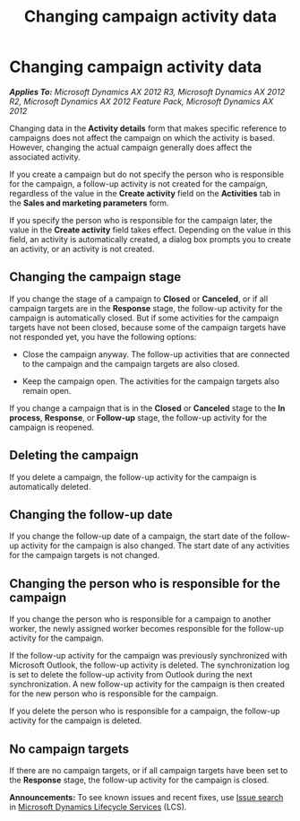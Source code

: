 ﻿---
title: Changing campaign activity data
TOCTitle: Changing campaign activity data
ms:assetid: bf333012-fd4c-482c-a77a-17467aa504da
ms:mtpsurl: https://technet.microsoft.com/en-us/library/Aa498993(v=AX.60)
ms:contentKeyID: 36059256
ms.date: 04/18/2014
mtps_version: v=AX.60
---

# Changing campaign activity data 


_**Applies To:** Microsoft Dynamics AX 2012 R3, Microsoft Dynamics AX 2012 R2, Microsoft Dynamics AX 2012 Feature Pack, Microsoft Dynamics AX 2012_

Changing data in the **Activity details** form that makes specific reference to campaigns does not affect the campaign on which the activity is based. However, changing the actual campaign generally does affect the associated activity.

If you create a campaign but do not specify the person who is responsible for the campaign, a follow-up activity is not created for the campaign, regardless of the value in the **Create activity** field on the **Activities** tab in the **Sales and marketing parameters** form.

If you specify the person who is responsible for the campaign later, the value in the **Create activity** field takes effect. Depending on the value in this field, an activity is automatically created, a dialog box prompts you to create an activity, or an activity is not created.

## Changing the campaign stage

If you change the stage of a campaign to **Closed** or **Canceled**, or if all campaign targets are in the **Response** stage, the follow-up activity for the campaign is automatically closed. But if some activities for the campaign targets have not been closed, because some of the campaign targets have not responded yet, you have the following options:

  - Close the campaign anyway. The follow-up activities that are connected to the campaign and the campaign targets are also closed.

  - Keep the campaign open. The activities for the campaign targets also remain open.

If you change a campaign that is in the **Closed** or **Canceled** stage to the **In process**, **Response**, or **Follow-up** stage, the follow-up activity for the campaign is reopened.

## Deleting the campaign

If you delete a campaign, the follow-up activity for the campaign is automatically deleted.

## Changing the follow-up date

If you change the follow-up date of a campaign, the start date of the follow-up activity for the campaign is also changed. The start date of any activities for the campaign targets is not changed.

## Changing the person who is responsible for the campaign

If you change the person who is responsible for a campaign to another worker, the newly assigned worker becomes responsible for the follow-up activity for the campaign.

If the follow-up activity for the campaign was previously synchronized with Microsoft Outlook, the follow-up activity is deleted. The synchronization log is set to delete the follow-up activity from Outlook during the next synchronization. A new follow-up activity for the campaign is then created for the new person who is responsible for the campaign.

If you delete the person who is responsible for a campaign, the follow-up activity for the campaign is deleted.

## No campaign targets

If there are no campaign targets, or if all campaign targets have been set to the **Response** stage, the follow-up activity for the campaign is closed.

  
**Announcements:** To see known issues and recent fixes, use [Issue search](http://go.microsoft.com/fwlink/?linkid=389258) in [Microsoft Dynamics Lifecycle Services](http://go.microsoft.com/fwlink/?linkid=306505) (LCS).

